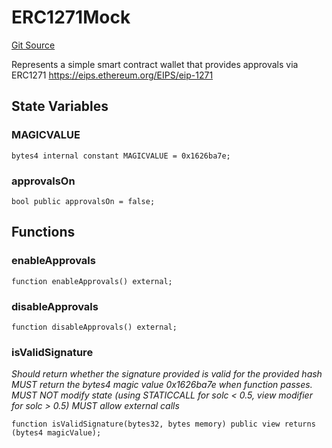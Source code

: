 # ERC1271Mock
[Git Source](https://github.com/larrythecucumber321/protocol/blob/3222eb21fbb20ddd3d3fa2233072dfa96ea3e340/contracts/plugins/mocks/ERC1271Mock.sol)

Represents a simple smart contract wallet that provides approvals via ERC1271
https://eips.ethereum.org/EIPS/eip-1271


## State Variables
### MAGICVALUE

```solidity
bytes4 internal constant MAGICVALUE = 0x1626ba7e;
```


### approvalsOn

```solidity
bool public approvalsOn = false;
```


## Functions
### enableApprovals


```solidity
function enableApprovals() external;
```

### disableApprovals


```solidity
function disableApprovals() external;
```

### isValidSignature

*Should return whether the signature provided is valid for the provided hash
MUST return the bytes4 magic value 0x1626ba7e when function passes.
MUST NOT modify state (using STATICCALL for solc < 0.5, view modifier for solc > 0.5)
MUST allow external calls*


```solidity
function isValidSignature(bytes32, bytes memory) public view returns (bytes4 magicValue);
```


